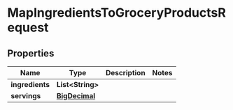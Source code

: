 

# MapIngredientsToGroceryProductsRequest

## Properties

Name | Type | Description | Notes
------------ | ------------- | ------------- | -------------
**ingredients** | **List&lt;String&gt;** |  | 
**servings** | [**BigDecimal**](BigDecimal.md) |  | 




